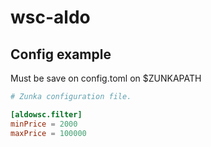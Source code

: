 # wsc-aldo

Config example
-------

Must be save on config.toml on $ZUNKAPATH

```toml
# Zunka configuration file.

[aldowsc.filter]
minPrice = 2000
maxPrice = 100000
```

